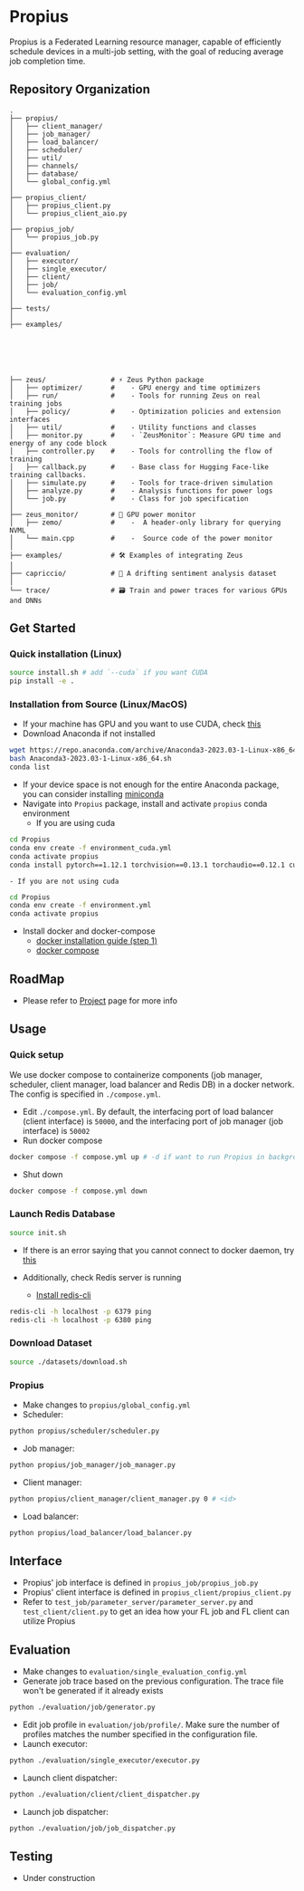# Propius
Propius is a Federated Learning resource manager, capable of efficiently schedule devices in a multi-job setting, with the goal of reducing average job completion time.

## Repository Organization
```
.
├── propius/
│   ├── client_manager/
│   ├── job_manager/
│   ├── load_balancer/
│   ├── scheduler/
│   ├── util/
│   ├── channels/
│   ├── database/
│   └── global_config.yml
│
├── propius_client/
│   ├── propius_client.py
│   └── propius_client_aio.py
│
├── propius_job/
│   └── propius_job.py
│
├── evaluation/
│   ├── executor/
│   ├── single_executor/
│   ├── client/
│   ├── job/
│   └── evaluation_config.yml
│ 
├── tests/
│ 
├── examples/






├── zeus/                # ⚡ Zeus Python package
│   ├── optimizer/       #    - GPU energy and time optimizers
│   ├── run/             #    - Tools for running Zeus on real training jobs
│   ├── policy/          #    - Optimization policies and extension interfaces
│   ├── util/            #    - Utility functions and classes
│   ├── monitor.py       #    - `ZeusMonitor`: Measure GPU time and energy of any code block
│   ├── controller.py    #    - Tools for controlling the flow of training
│   ├── callback.py      #    - Base class for Hugging Face-like training callbacks.
│   ├── simulate.py      #    - Tools for trace-driven simulation
│   ├── analyze.py       #    - Analysis functions for power logs
│   └── job.py           #    - Class for job specification
│
├── zeus_monitor/        # 🔌 GPU power monitor
│   ├── zemo/            #    -  A header-only library for querying NVML
│   └── main.cpp         #    -  Source code of the power monitor
│
├── examples/            # 🛠️ Examples of integrating Zeus
│
├── capriccio/           # 🌊 A drifting sentiment analysis dataset
│
└── trace/               # 🗃️ Train and power traces for various GPUs and DNNs
```
## Get Started
### Quick installation (Linux)
```bash
source install.sh # add `--cuda` if you want CUDA
pip install -e .
```

### Installation from Source (Linux/MacOS)
- If your machine has GPU and you want to use CUDA, check [this](https://askubuntu.com/questions/799184/how-can-i-install-cuda-on-ubuntu-16-04)
- Download Anaconda if not installed
```bash
wget https://repo.anaconda.com/archive/Anaconda3-2023.03-1-Linux-x86_64.sh
bash Anaconda3-2023.03-1-Linux-x86_64.sh
conda list
```
- If your device space is not enough for the entire Anaconda package, you can consider installing [miniconda](https://educe-ubc.github.io/conda.html) 
- Navigate into `Propius` package, install and activate `propius` conda environment
    - If you are using cuda
```bash
cd Propius
conda env create -f environment_cuda.yml
conda activate propius
conda install pytorch==1.12.1 torchvision==0.13.1 torchaudio==0.12.1 cudatoolkit=11.3 -c pytorch
```
    - If you are not using cuda
```bash
cd Propius
conda env create -f environment.yml
conda activate propius
```
- Install docker and docker-compose
    - [docker installation guide (step 1)](https://www.digitalocean.com/community/tutorials/how-to-install-and-use-docker-on-ubuntu-16-04)
    - [docker compose](https://docs.docker.com/compose/install/linux/#install-the-plugin-manually)


## RoadMap
- Please refer to [Project](https://github.com/users/EricDinging/projects/1) page for more info
## Usage
### Quick setup
We use docker compose to containerize components (job manager, scheduler, client manager, load balancer and Redis DB) in a docker network. The config is specified in `./compose.yml`.
- Edit `./compose.yml`. By default, the interfacing port of load balancer (client interface) is `50000`, and the interfacing port of job manager (job interface) is `50002`
- Run docker compose
```bash
docker compose -f compose.yml up # -d if want to run Propius in background
```
- Shut down
```bash
docker compose -f compose.yml down
```
### Launch Redis Database
```bash
source init.sh
```
- If there is an error saying that you cannot connect to docker daemon, try [this](https://stackoverflow.com/questions/48957195/how-to-fix-docker-got-permission-denied-issue)
    
- Additionally, check Redis server is running
    - [Install redis-cli](https://stackoverflow.com/questions/21795340/linux-install-redis-cli-only)
```bash
redis-cli -h localhost -p 6379 ping
redis-cli -h localhost -p 6380 ping
```
### Download Dataset
```bash
source ./datasets/download.sh
```
### Propius
- Make changes to `propius/global_config.yml`
- Scheduler:
```bash
python propius/scheduler/scheduler.py
```
- Job manager:
```bash
python propius/job_manager/job_manager.py
```
- Client manager:
```bash
python propius/client_manager/client_manager.py 0 # <id>
```
- Load balancer:
```bash
python propius/load_balancer/load_balancer.py
```
## Interface
- Propius' job interface is defined in `propius_job/propius_job.py`
- Propius' client interface is defined in `propius_client/propius_client.py`
- Refer to `test_job/parameter_server/parameter_server.py` and `test_client/client.py` to get an idea how your FL job and FL client can utilize Propius

## Evaluation
- Make changes to `evaluation/single_evaluation_config.yml`
- Generate job trace based on the previous configuration. The trace file won't be generated if it already exists
```bash
python ./evaluation/job/generator.py
```
- Edit job profile in `evaluation/job/profile/`. Make sure the number of profiles matches the number specified in the configuration file.
- Launch executor:
```bash
python ./evaluation/single_executor/executor.py
```
- Launch client dispatcher:
```bash
python ./evaluation/client/client_dispatcher.py
```
- Launch job dispatcher:
```bash
python ./evaluation/job/job_dispatcher.py
```
## Testing
- Under construction
<!-- - Job:
    - Edit `test_job/parameter_server/test_profile.yml` file
    -   ```bash
        $ python test_job/parameter_server/parameter_server.py test_job/parameter_server/test_profile.yml <ip> <port>
        ```
- Client:
    - Edit `test_client/test_profile.yml` file
    -   ```bash
        $ python test_client/client.py
        ``` -->
<!-- ### Propius (scheduling)
- Make changes to `global_config.yml`
- Scheduler, job manager, client manager, and load balancer launches are the same as above
- Job driver:
    ```bash
    $ python propius/job_sim/job_driver.py
    ```
- Client:
    ```bash
    $ python propius/client_sim/client_driver.py
    ``` -->



